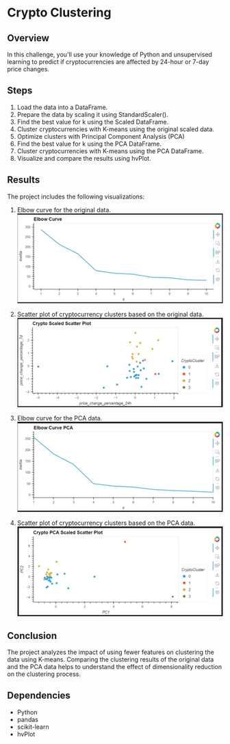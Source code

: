 # Crypto Clustering

## Overview

In this challenge, you'll use your knowledge of Python and unsupervised learning to predict if cryptocurrencies are affected by 24-hour or 7-day price changes.

## Steps

1. Load the data into a DataFrame.
2. Prepare the data by scaling it using StandardScaler().
3. Find the best value for k using the Scaled DataFrame.
4. Cluster cryptocurrencies with K-means using the original scaled data.
5. Optimize clusters with Principal Component Analysis (PCA)
6. Find the best value for k using the PCA DataFrame.
7. Cluster cryptocurrencies with K-means using the PCA DataFrame.
8. Visualize and compare the results using hvPlot.

## Results

The project includes the following visualizations:

1. Elbow curve for the original data.
![alt text](Images/crypto_elbow_plot.jpg)
 
2. Scatter plot of cryptocurrency clusters based on the original data.
![alt text](Images/crypto_scaled_predictions_scatter_plot.jpg)

3. Elbow curve for the PCA data.
![alt text](Images/pca_crypto_elbow_plot.jpg)

4. Scatter plot of cryptocurrency clusters based on the PCA data.
![alt text](Images/crypto_pca_predictions_scatter_plot.jpg)


## Conclusion

The project analyzes the impact of using fewer features on clustering the data using K-means. Comparing the clustering results of the original data and the PCA data helps to understand the effect of dimensionality reduction on the clustering process.

## Dependencies

- Python
- pandas
- scikit-learn
- hvPlot
